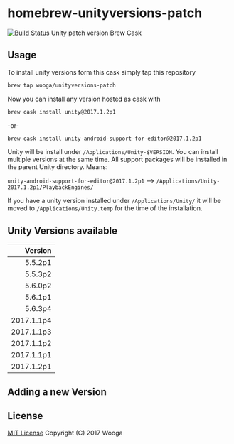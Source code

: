 homebrew-unityversions-patch
============================

[![Build Status](https://travis-ci.org/wooga/homebrew-unityversions-patch.svg?branch=master)](https://travis-ci.org/wooga/homebrew-unityversions-patch)
Unity patch version Brew Cask 

Usage
-----

To install unity versions form this cask simply tap this repository

```bash
brew tap wooga/unityversions-patch
```

Now you can install any version hosted as cask with

```bash
brew cask install unity@2017.1.2p1
```

-or-

```bash
brew cask install unity-android-support-for-editor@2017.1.2p1
```

Unity will be install under `/Applications/Unity-$VERSION`. You can install multiple versions at the same time. All support packages will be installed in the parent Unity directory. Means:

`unity-android-support-for-editor@2017.1.2p1` --> `/Applications/Unity-2017.1.2p1/PlaybackEngines/`

If you have a unity version installed under `/Applications/Unity/` it will be moved to
`/Applications/Unity.temp` for the time of the installation.

Unity Versions available
------------------------

| Version    |
| ---------: |
|    5.5.2p1 |
|    5.5.3p2 |
|    5.6.0p2 |
|    5.6.1p1 |
|    5.6.3p4 |
| 2017.1.1p4 |
| 2017.1.1p3 |
| 2017.1.1p2 |
| 2017.1.1p1 |
| 2017.1.2p1 |


Adding a new Version
--------------------


License
-------
[MIT License](LICENSE) Copyright (C) 2017 Wooga